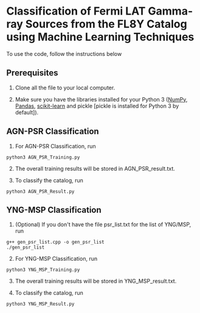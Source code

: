# Classification of Fermi LAT Gamma-ray Sources from the FL8Y Catalog using Machine Learning Techniques

To use the code, follow the instructions below

## Prerequisites

1. Clone all the file to your local computer.

2. Make sure you have the libraries installed for your Python 3 ([NumPy](http://www.numpy.org/), [Pandas](https://pandas.pydata.org/), [scikit-learn](https://scikit-learn.org/) and pickle [pickle is installed for Python 3 by default]).

## AGN-PSR Classification
1. For AGN-PSR Classification, run

```
python3 AGN_PSR_Training.py
```

2. The overall training results will be stored in AGN_PSR_result.txt.

3. To classify the catalog, run

```
python3 AGN_PSR_Result.py
```

## YNG-MSP Classification
1. (Optional) If you don't have the file psr_list.txt for the list of YNG/MSP, run 

```
g++ gen_psr_list.cpp -o gen_psr_list
./gen_psr_list
```

2. For YNG-MSP Classification, run

```
python3 YNG_MSP_Training.py
```

3. The overall training results will be stored in YNG_MSP_result.txt.

4. To classify the catalog, run

```
python3 YNG_MSP_Result.py
```
